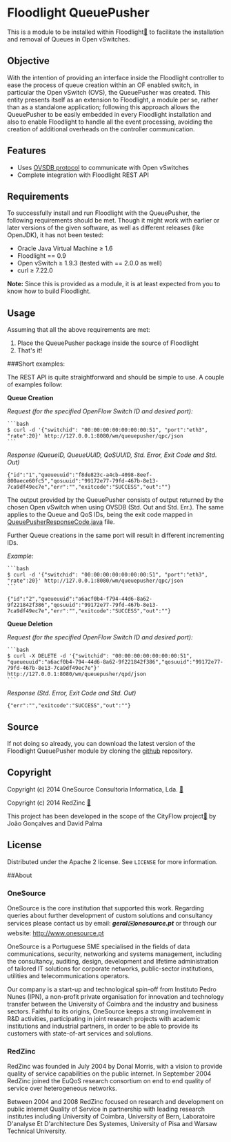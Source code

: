 # Floodlight QueuePusher

This is a module to be installed within Floodlight[🔗](http://www.projectfloodlight.org/floodlight/) to facilitate the installation and removal of Queues in Open vSwitches.

## Objective

With the intention of providing an interface inside the Floodlight controller to ease the process of queue creation within an OF enabled switch, in particular the Open vSwitch (OVS), the QueuePusher was created. This entity presents itself as an extension to Floodlight, a module per se, rather than as a standalone application; following this approach allows the QueuePusher to be easily embedded in every Floodlight installation and also to enable Floodlight to handle all the event processing, avoiding the creation of additional overheads on the controller communication.

## Features

- Uses [OVSDB protocol](http://www.rfc-editor.org/rfc/rfc7047.txt) to communicate with Open vSwitches
- Complete integration with Floodlight REST API

## Requirements

To successfully install and run Floodlight with the QueuePusher, the following requirements should be met. Though it might work with earlier or later versions of the given software, as well as different releases (like OpenJDK), it has not been tested:

- Oracle Java Virtual Machine ≥ 1.6
- Floodlight == 0.9
- Open vSwitch ≥ 1.9.3 (tested with == 2.0.0 as well)
- curl ≥ 7.22.0

**Note:** Since this is provided as a module, it is at least expected from you to know how to build Floodlight.

## Usage

Assuming that all the above requirements are met:

1. Place the QueuePusher package inside the source of Floodlight
2. That's it!
 
###Short examples:


The REST API is quite straightforward and should be simple to use. A couple of examples follow:

**Queue Creation**

*Request (for the specified OpenFlow Switch ID and desired port):*

	```bash
	$ curl -d '{"switchid": "00:00:00:00:00:00:00:51", "port":"eth3", "rate":20}' http://127.0.0.1:8080/wm/queuepusher/qpc/json 
	```

*Response (QueueID, QueueUUID, QoSUUID, Std. Error, Exit Code and Std. Out)*

	{"id":"1","queueuuid":"f8de823c-a4cb-4098-8eef-800aece60fc5","qosuuid":"99172e77-79fd-467b-8e13-7ca9df49ec7e","err":"","exitcode":"SUCCESS","out":""}

The output provided by the QueuePusher consists of output returned by the chosen Open vSwitch when using OVSDB (Std. Out and Std. Err.). The same applies to the Queue and QoS IDs, being the exit code mapped in [QueuePusherResponseCode.java](https://github.com/OneSourceConsult/floodlight-queuepusher/blob/master/net/floodlightcontroller/queuepusher/QueuePusherResponseCode.java) file.

Further Queue creations in the same port will result in different incrementing IDs.

*Example:*

	```bash
	$ curl -d '{"switchid": "00:00:00:00:00:00:00:51", "port":"eth3", "rate":20}' http://127.0.0.1:8080/wm/queuepusher/qpc/json
	```

	{"id":"2","queueuuid":"a6acf0b4-f794-44d6-8a62-9f221842f386","qosuuid":"99172e77-79fd-467b-8e13-7ca9df49ec7e","err":"","exitcode":"SUCCESS","out":""}


**Queue Deletion**

*Request (for the specified OpenFlow Switch ID and desired port):*

	```bash
	$ curl -X DELETE -d '{"switchid": "00:00:00:00:00:00:00:51", "queueuuid":"a6acf0b4-794-44d6-8a62-9f221842f386","qosuuid":"99172e77-79fd-467b-8e13-7ca9df49ec7e"}' http://127.0.0.1:8080/wm/queuepusher/qpd/json
	```

*Response (Std. Error, Exit Code and Std. Out)*

	{"err":"","exitcode":"SUCCESS","out":""}

## Source

If not doing so already, you can download the latest version of the Floodlight QueuePusher module by cloning the [github](https://github.com/OneSourceConsult/floodlight-queuepusher) repository.

## Copyright

Copyright (c) 2014 OneSource Consultoria Informatica, Lda. [🔗](http://www.onesource.pt)

Copyright (c) 2014 RedZinc [🔗](http://www2.redzinc.net/)

This project has been developed in the scope of the CityFlow project[🔗](http://www.cityflow.eu/) by João Gonçalves and David Palma

## License

Distributed under the Apache 2 license. See ``LICENSE`` for more information.

##About

### OneSource

OneSource is the core institution that supported this work. Regarding queries about further development of custom solutions and consultancy services please contact us by email: **_geral✉️onesource.pt_** or through our website: <http://www.onesource.pt>

OneSource is a Portuguese SME specialised in the fields of data communications, security, networking and systems management, including the consultancy, auditing, design, development and lifetime administration of tailored IT solutions for corporate networks, public-sector institutions, utilities and telecommunications operators.

Our company is a start-up and technological spin-off from Instituto Pedro Nunes (IPN), a non-profit private organisation for innovation and technology transfer between the University of Coimbra and the industry and business sectors. Faithful to its origins, OneSource keeps a strong involvement in R&D activities, participating in joint research projects with academic institutions and industrial partners, in order to be able to provide its customers with state-of-art services and solutions.

### RedZinc

RedZinc was founded in July 2004 by Donal Morris, with a vision to provide quality of service capabilities on the public internet. In September 2004 RedZinc joined the EuQoS research consortium on end to end quality of service over heterogeneous networks.

Between 2004 and 2008 RedZinc focused on research and development on public internet Quality of Service in partnership with leading research institutes including University of Coimbra, University of Bern, Laboratoire D'analyse Et D'architecture Des Systemes, University of Pisa and Warsaw Technical University.
